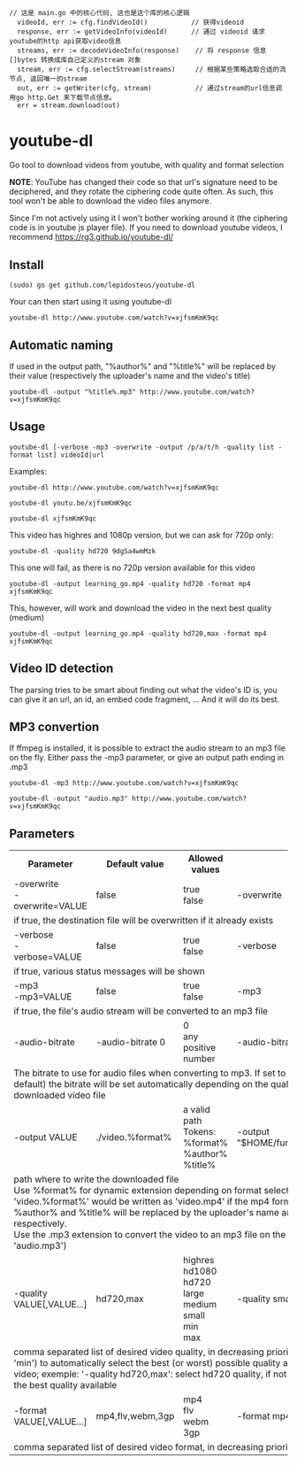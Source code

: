 ##


```golang
// 这是 main.go 中的核心代码, 这也是这个库的核心逻辑
  videoId, err := cfg.findVideoId()           // 获得videoid
  response, err := getVideoInfo(videoId)      // 通过 videoid 请求youtube的http api获取video信息
  streams, err := decodeVideoInfo(response)    // 将 response 信息 []bytes 转换成库自己定义的stream 对象
  stream, err := cfg.selectStream(streams)     // 根据某些策略选取合适的流节点, 返回唯一的stream
  out, err := getWriter(cfg, stream)           // 通过stream的url信息调用go http.Get 来下载节点信息。
  err = stream.download(out)
```





youtube-dl
=================

Go tool to download videos from youtube, with quality and format selection

**NOTE**: YouTube has changed their code so that url's signature need to be deciphered, and they rotate the ciphering code quite often. As such, this tool won't be able to download the video files anymore.

Since I'm not actively using it I won't bother working around it (the ciphering code is in youtube js player file).
If you need to download youtube videos, I recommend https://rg3.github.io/youtube-dl/

Install
-------

    (sudo) go get github.com/lepidosteus/youtube-dl

Your can then start using it using youtube-dl

    youtube-dl http://www.youtube.com/watch?v=xjfsmKmK9qc


Automatic naming
----------------

If used in the output path, "%author%" and "%title%" will be replaced by their value (respectively the uploader's name and the video's title)

    youtube-dl -output "%title%.mp3" http://www.youtube.com/watch?v=xjfsmKmK9qc

Usage
-----

    youtube-dl [-verbose -mp3 -overwrite -output /p/a/t/h -quality list -format list] videoId|url

Examples:

    youtube-dl http://www.youtube.com/watch?v=xjfsmKmK9qc

    youtube-dl youtu.be/xjfsmKmK9qc

    youtube-dl xjfsmKmK9qc

This video has highres and 1080p version, but we can ask for 720p only:

    youtube-dl -quality hd720 9dgSa4wmMzk

This one will fail, as there is no 720p version available for this video

    youtube-dl -output learning_go.mp4 -quality hd720 -format mp4 xjfsmKmK9qc

This, however, will work and download the video in the next best quality (medium)

    youtube-dl -output learning_go.mp4 -quality hd720,max -format mp4 xjfsmKmK9qc

Video ID detection
------------------

The parsing tries to be smart about finding out what the video's ID is, you can give it an url, an id, an embed code fragment, ... And it will do its best.

MP3 convertion
--------------

If ffmpeg is installed, it is possible to extract the audio stream to an mp3 file on the fly. Either pass the -mp3 parameter, or give an output path ending in .mp3

    youtube-dl -mp3 http://www.youtube.com/watch?v=xjfsmKmK9qc

    youtube-dl -output "audio.mp3" http://www.youtube.com/watch?v=xjfsmKmK9qc

Parameters
----------

<table>
  <tr>
    <th>Parameter</th><th>Default value</th><th>Allowed values</th><th>Example</th>
  </tr>
  <tr>
    <td>-overwrite<br>-overwrite=VALUE</td><td>false</td><td>true<br>false</td><td>-overwrite</td>
  </tr>
  <tr>
    <td colspan="4">if true, the destination file will be overwritten if it already exists</td>
  </tr>
  <tr>
    <td>-verbose<br>-verbose=VALUE</td><td>false</td><td>true<br>false</td><td>-verbose</td>
  </tr>
  <tr>
    <td colspan="4">if true, various status messages will be shown</td>
  </tr>
  <tr>
    <td>-mp3<br>-mp3=VALUE</td><td>false</td><td>true<br>false</td><td>-mp3</td>
  </tr>
  <tr>
    <td colspan="4">if true, the file's audio stream will be converted to an mp3 file</td>
  </tr>
  <tr>
    <td>-audio-bitrate</td><td>-audio-bitrate 0<td>0<br />any positive number</td><td>-audio-bitrate 128</td>
  </tr>
  <tr>
    <td colspan="4">The bitrate to use for audio files when converting to mp3. If set to 0 (which is the default) the bitrate will be set automatically depending on the quality of the downloaded video file</td>
  </tr>
  <tr>
    <td>-output VALUE</td><td>./video.%format%</td><td>a valid path<br>Tokens:<br>%format%<br>%author%<br>%title%</td><td>-output "$HOME/funny_video.%format%"
  </tr>
  <tr>
    <td colspan="4">path where to write the downloaded file<br>Use %format% for dynamic extension depending on format selected (eg: 'video.%format%' would be written as 'video.mp4' if the mp4 format is selected).<br>%author% and %title% will be replaced by the uploader's name and the video's title, respectively.<br>Use the .mp3 extension to convert the video to an mp3 file on the fly (eg: -ouput 'audio.mp3')</td>
  </tr>
  <tr>
    <td>-quality VALUE[,VALUE...]</td><td>hd720,max</td><td>highres<br>hd1080<br>hd720<br>large<br>medium<br>small<br>min<br>max</td><td>-quality small,min</td>
  </tr>
  <tr>
    <td colspan="4">comma separated list of desired video quality, in decreasing priority. Use 'max' (or 'min') to automatically select the best (or worst) possible quality available for this video; exemple: '-quality hd720,max': select hd720 quality, if not available then select the best quality available</td>
  </tr>
  <tr>
    <td>-format VALUE[,VALUE...]</td><td>mp4,flv,webm,3gp</td><td>mp4<br>flv<br>webm<br>3gp</td><td>-format mp4,flv</td>
  </tr>
  <tr>
    <td colspan="4">comma separated list of desired video format, in decreasing priority</td>
  </tr>
</table>
